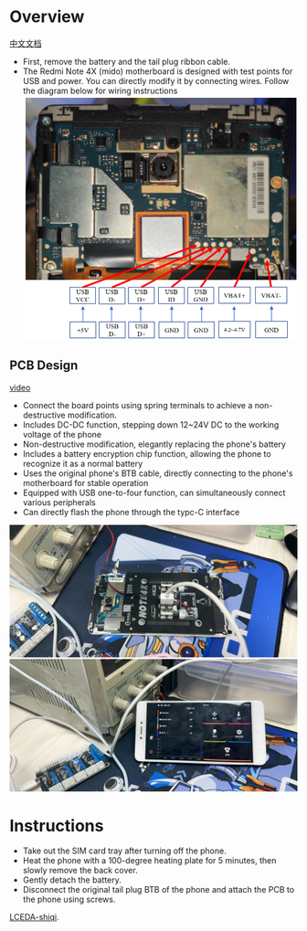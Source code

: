 # Overview
[中文文档](./README_CN.md)

- First, remove the battery and the tail plug ribbon cable.
- The Redmi Note 4X (mido) motherboard is designed with test points for USB and power. You can directly modify it by connecting wires. Follow the diagram below for wiring instructions
![fig1](./note4x.png)

## PCB Design
[video](https://www.bilibili.com/video/BV1oH4y177H2/)
- Connect the board points using spring terminals to achieve a non-destructive modification.
- Includes DC-DC function, stepping down 12~24V DC to the working voltage of the phone
- Non-destructive modification, elegantly replacing the phone's battery
- Includes a battery encryption chip function, allowing the phone to recognize it as a normal battery
- Uses the original phone's BTB cable, directly connecting to the phone's motherboard for stable operation
- Equipped with USB one-to-four function, can simultaneously connect various peripherals
- Can directly flash the phone through the typc-C interface

![wt1](./1.jpg)
![wt2](./2.jpg)

# Instructions

- Take out the SIM card tray after turning off the phone.
- Heat the phone with a 100-degree heating plate for 5 minutes, then slowly remove the back cover.
- Gently detach the battery.
- Disconnect the original tail plug BTB of the phone and attach the PCB to the phone using screws.

[LCEDA-shiqi](https://oshwhub.com/sqkj).
